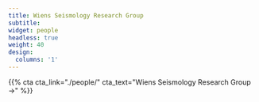 ```yaml
---
title: Wiens Seismology Research Group
subtitle:
widget: people
headless: true
weight: 40
design:
  columns: '1'
---
```

{{% cta cta_link="./people/" cta_text="Wiens Seismology Research Group →" %}}

